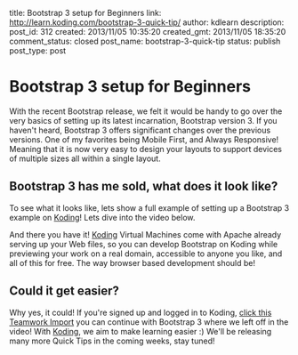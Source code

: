 title: Bootstrap 3 setup for Beginners
link: http://learn.koding.com/bootstrap-3-quick-tip/
author: kdlearn
description: 
post_id: 312
created: 2013/11/05 10:35:20
created_gmt: 2013/11/05 18:35:20
comment_status: closed
post_name: bootstrap-3-quick-tip
status: publish
post_type: post

# Bootstrap 3 setup for Beginners

With the recent Bootstrap release, we felt it would be handy to go over the very basics of setting up its latest incarnation, Bootstrap version 3. If you haven't heard, Bootstrap 3 offers significant changes over the previous versions. One of my favorites being Mobile First, and Always Responsive! Meaning that it is now very easy to design your layouts to support devices of multiple sizes all within a single layout. 

## Bootstrap 3 has me sold, what does it look like?

To see what it looks like, lets show a full example of setting up a Bootstrap 3 example on [Koding](https://koding.com)! Lets dive into the video below. 

And there you have it! [Koding](https://koding.com) Virtual Machines come with Apache already serving up your Web files, so you can develop Bootstrap on Koding while previewing your work on a real domain, accessible to anyone you like, and all of this for free. The way browser based development should be! 

## Could it get easier?

Why yes, it could! If you're signed up and logged in to Koding, [click this Teamwork Import](https://koding.com/Develop/Teamwork?import=http://tinyurl.com/mmszkpd) you can continue with Bootstrap 3 where we left off in the video! With [Koding](https://koding.com), we aim to make learning easier :) We'll be releasing many more Quick Tips in the coming weeks, stay tuned!